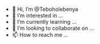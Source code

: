 - 👋 Hi, I’m @Teboholebenya
- 👀 I’m interested in ...
- 🌱 I’m currently learning ...
- 💞️ I’m looking to collaborate on ...
- 📫 How to reach me ...

<!---
Teboholebenya/Teboholebenya is a ✨ special ✨ repository because its `README.md` (this file) appears on your GitHub profile.
You can click the Preview link to take a look at your changes.
--->
